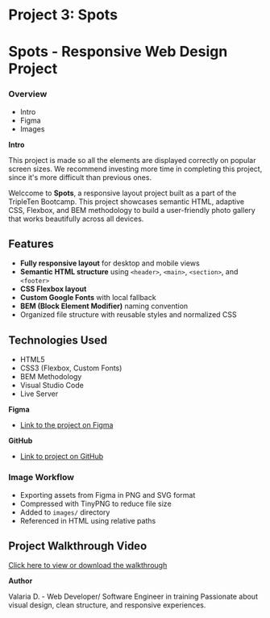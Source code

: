 # Project 3: Spots

# Spots - Responsive Web Design Project

### Overview

- Intro
- Figma
- Images

**Intro**

This project is made so all the elements are displayed correctly on popular screen sizes. We recommend investing more time in completing this project, since it's more difficult than previous ones.

Welccome to **Spots**, a responsive layout project built as a part of the TripleTen Bootcamp. This project showcases semantic HTML, adaptive CSS, Flexbox, and BEM methodology to build a user-friendly photo gallery that works beautifully across all devices.

## Features

- **Fully responsive layout** for desktop and mobile views
- **Semantic HTML structure** using `<header>`, `<main>`, `<section>`, and `<footer>`
- **CSS Flexbox layout**
- **Custom Google Fonts** with local fallback
- **BEM (Block Element Modifier)** naming convention
- Organized file structure with reusable styles and normalized CSS

## Technologies Used

- HTML5
- CSS3 (Flexbox, Custom Fonts)
- BEM Methodology
- Visual Studio Code
- Live Server

**Figma**

- [Link to the project on Figma](https://www.figma.com/file/BBNm2bC3lj8QQMHlnqRsga/Sprint-3-Project-%E2%80%94-Spots?type=design&node-id=2%3A60&mode=design&t=afgNFybdorZO6cQo-1)

**GitHub**

- [Link to project on GitHub](https://github.com/Vrose333/se_project_spots.git)

### Image Workflow

- Exporting assets from Figma in PNG and SVG format
- Compressed with TinyPNG to reduce file size
- Added to `images/` directory
- Referenced in HTML using relative paths

## Project Walkthrough Video

[Click here to view or download the walkthrough](https://drive.google.com/file/d/1r46RypZf58xQ7X6GmnclS0Mdbc-M84pE/view?usp=drive_link)

**Author**

Valaria D. - Web Developer/ Software Engineer in training
Passionate about visual design, clean structure, and responsive experiences.

